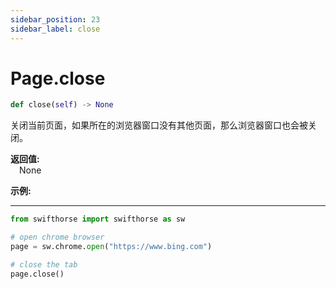 ```yaml
---
sidebar_position: 23
sidebar_label: close
---
```

# Page.close

```python
def close(self) -> None
```  

关闭当前页面，如果所在的浏览器窗口没有其他页面，那么浏览器窗口也会被关闭。

**返回值:**  
    &emsp;None

**示例:**
***
```python
from swifthorse import swifthorse as sw

# open chrome browser
page = sw.chrome.open("https://www.bing.com")

# close the tab
page.close()
```